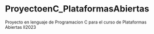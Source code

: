# ProyectoenC_PlataformasAbiertas
Proyecto en lenguaje de Programacion C para el curso de Plataformas Abiertas II2023
